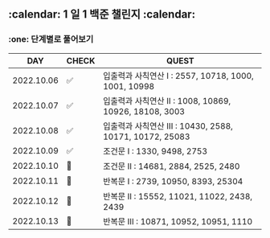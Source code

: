 <h2>:calendar: 1 일 1 백준 챌린지 :calendar:</h2>
<h3>:one: 단계별로 풀어보기</h3>

| DAY | CHECK | QUEST |
| --- | ----- | ----- |
| 2022.10.06 | :white_check_mark: | 입출력과 사칙연산 I : 2557, 10718, 1000, 1001, 10998 |
| 2022.10.07 | :white_check_mark: | 입출력과 사칙연산 II : 1008, 10869, 10926, 18108, 3003 |
| 2022.10.08 | :white_check_mark: | 입출력과 사칙연산 III : 10430, 2588, 10171, 10172, 25083 |
| 2022.10.09 | :white_check_mark: | 조건문 I : 1330, 9498, 2753 |
| 2022.10.10 | :black_square_button: | 조건문 II : 14681, 2884, 2525, 2480 |
| 2022.10.11 | :black_square_button: | 반복문 I : 2739, 10950, 8393, 25304 |
| 2022.10.12 | :black_square_button: | 반복문 II : 15552, 11021, 11022, 2438, 2439 |
| 2022.10.13 | :black_square_button: | 반복문 III : 10871, 10952, 10951, 1110 |
